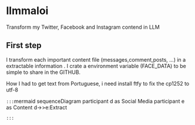 # llmmaloi
Transform my Twitter, Facebook and Instagram contend in LLM

## First step
I transform each important content file (messages,comment,posts, ...) in a extractable information . I crate a environment variable (FACE_DATA) to be simple to share in the GITHUB. 

How I had to get text from Portuguese, i need install ftfy to fix the cp1252 to utf-8


``:::``mermaid
sequenceDiagram
    participant d as Social Media
    participant e as Content
    d->>e:Extract

``:::``